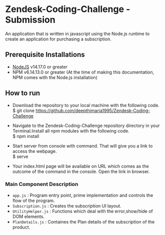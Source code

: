 # Zendesk-Coding-Challenge - Submission

An application that is written in javascript using the Node.js runtime to create an application for purchasing a subscription.

## Prerequisite Installations

- [NodeJS](https://nodejs.org/en/) v14.17.0 or greater
- NPM v6.14.13.0 or greater (At the time of making this documentation, NPM comes with the Node.js installation)

## How to run

- Download the repository to your local machine with the following code.\
$ git clone https://github.com/deepthimaria1995/Zendesk-Coding-Challenge

- Navigate to the Zendesk-Coding-Challenge repository directory in your Terminal.Install all npm modules with the following code.\
$ npm install

- Start server from console with command. That will give you a link to access the webpage.\
$ serve

- Your index.html page will be available on URL which comes as the outcome of the command in the console. Open the link in browser.

### Main Component Description

- ```app.js``` : Program entry point, prime implementation and controls the flow of the program.
- ```Subscription.js``` : Creates the subscription UI layout.
- ```UtilityHelper.js``` : Functions which deal with the error,show/hide of DOM elements.
- ```PlanDetails.js``` : Containes the Plan details of the subscription of the product.


